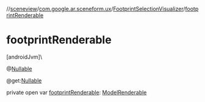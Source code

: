 //[sceneview](../../../index.md)/[com.google.ar.sceneform.ux](../index.md)/[FootprintSelectionVisualizer](index.md)/[footprintRenderable](footprint-renderable.md)

# footprintRenderable

[androidJvm]\

@[Nullable](https://developer.android.com/reference/kotlin/androidx/annotation/Nullable.html)

@get:[Nullable](https://developer.android.com/reference/kotlin/androidx/annotation/Nullable.html)

private open var [footprintRenderable](footprint-renderable.md): [ModelRenderable](../../com.google.ar.sceneform.rendering/-model-renderable/index.md)
